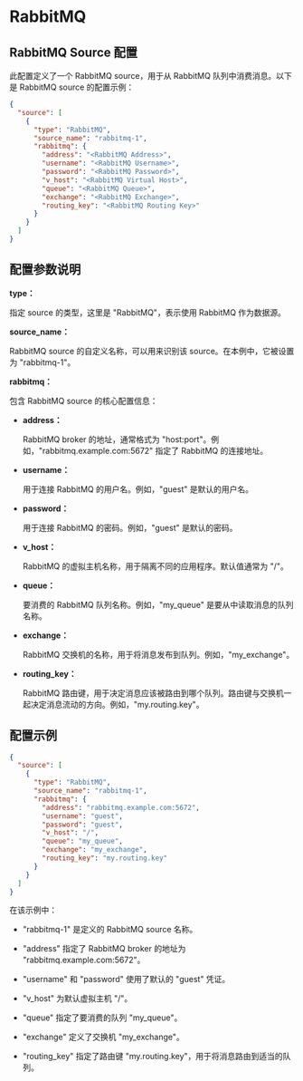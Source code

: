 RabbitMQ
===
## RabbitMQ Source 配置
此配置定义了一个 RabbitMQ source，用于从 RabbitMQ 队列中消费消息。以下是 RabbitMQ source 的配置示例：
```json
{
  "source": [
    {
      "type": "RabbitMQ",
      "source_name": "rabbitmq-1",
      "rabbitmq": {
        "address": "<RabbitMQ Address>",
        "username": "<RabbitMQ Username>",
        "password": "<RabbitMQ Password>",
        "v_host": "<RabbitMQ Virtual Host>",
        "queue": "<RabbitMQ Queue>",
        "exchange": "<RabbitMQ Exchange>",
        "routing_key": "<RabbitMQ Routing Key>"
      }
    }
  ]
}
```

## 配置参数说明
**type：**

指定 source 的类型，这里是 "RabbitMQ"，表示使用 RabbitMQ 作为数据源。

**source_name：**

RabbitMQ source 的自定义名称，可以用来识别该 source。在本例中，它被设置为 "rabbitmq-1"。

**rabbitmq：**

包含 RabbitMQ source 的核心配置信息：

* **address：**

    RabbitMQ broker 的地址，通常格式为 "host:port"。例如，"rabbitmq.example.com:5672" 指定了 RabbitMQ 的连接地址。

* **username：**

    用于连接 RabbitMQ 的用户名。例如，"guest" 是默认的用户名。

* **password：**

    用于连接 RabbitMQ 的密码。例如，"guest" 是默认的密码。

* **v_host：**
    
    RabbitMQ 的虚拟主机名称，用于隔离不同的应用程序。默认值通常为 "/"。

* **queue：**

    要消费的 RabbitMQ 队列名称。例如，"my_queue" 是要从中读取消息的队列名称。

* **exchange：**

    RabbitMQ 交换机的名称，用于将消息发布到队列。例如，"my_exchange"。

* **routing_key：**

    RabbitMQ 路由键，用于决定消息应该被路由到哪个队列。路由键与交换机一起决定消息流动的方向。例如，"my.routing.key"。

## 配置示例
```json
{
  "source": [
    {
      "type": "RabbitMQ",
      "source_name": "rabbitmq-1",
      "rabbitmq": {
        "address": "rabbitmq.example.com:5672",
        "username": "guest",
        "password": "guest",
        "v_host": "/",
        "queue": "my_queue",
        "exchange": "my_exchange",
        "routing_key": "my.routing.key"
      }
    }
  ]
}
```

在该示例中：

* "rabbitmq-1" 是定义的 RabbitMQ source 名称。

* "address" 指定了 RabbitMQ broker 的地址为 "rabbitmq.example.com:5672"。

* "username" 和 "password" 使用了默认的 "guest" 凭证。

* "v_host" 为默认虚拟主机 "/"。

* "queue" 指定了要消费的队列 "my_queue"。

* "exchange" 定义了交换机 "my_exchange"。

* "routing_key" 指定了路由键 "my.routing.key"，用于将消息路由到适当的队列。